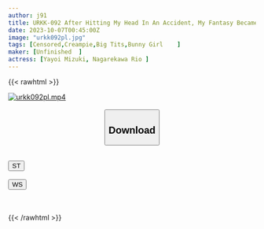 ```yaml
---
author: j91
title: URKK-092 After Hitting My Head In An Accident, My Fantasy Became Reality! Mizuki Yayoi And Rio Rukawa Are Beautiful Women With Divine Breasts Who Seduce Me With Their Exposed Breasts And Cum Over And Over Again
date: 2023-10-07T00:45:00Z
image: "urkk092pl.jpg"
tags: [Censored,Creampie,Big Tits,Bunny Girl	]
maker: [Unfinished  ]
actress: [Yayoi Mizuki, Nagarekawa Rio ]
---
```



{{< rawhtml >}}

<div class="video" data-videoid="ayeO0ap1MJczlp">
    <a href="javascript:;">
        <img src="https://my.j91.asia/posts/urkk092pl/urkk092pl.jpg" width="WIDTH" height="HEIGHT" alt="urkk092pl.mp4" loading="lazy">
    </a>
</div>

<script type="text/javascript" src="https://j91.asia/asset/on-demand-st.js"></script>

<br>
  <link rel="stylesheet" href="https://j91.asia/asset/bs5.css">
  
  <center>
  <button class="btn btn-primary" type="button" data-bs-toggle="collapse" data-bs-target=".multi-collapse" aria-expanded="false" aria-controls="multiCollapseExample1 multiCollapseExample2"><h2>Download</h2></button></center>
</p>
<div class="row">
  <div class="col">
    <div class="collapse multi-collapse" id="multiCollapseExample1">
      <div class="card card-body">
	      	      <br>
<div class="buttons">  
<a href="https://streamtape.to/v/ayeO0ap1MJczlp"><button class="btn-hover color-3"><i class="fa fa-download"></i> ST</button></a></div>
    </div>
  </div>
</div>
  <div class="col">
    <div class="collapse multi-collapse" id="multiCollapseExample2">
      <div class="card card-body">
	      <br>
<div class="buttons">
    <a href="https://wolfstream.tv/h38brcj8b0mp"><button class="btn-hover color-9"><i class="fa fa-download"></i> WS</button></a></div>
<br><br>
      </div>
    </div>
  </div>
</div>

{{< /rawhtml >}}